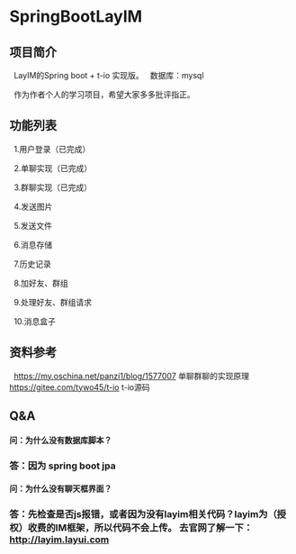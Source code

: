 # SpringBootLayIM

## 项目简介
   LayIM的Spring boot + t-io 实现版。
   数据库：mysql
   
   作为作者个人的学习项目，希望大家多多批评指正。
## 功能列表
   1.用户登录（已完成）
   
   2.单聊实现（已完成）
   
   3.群聊实现（已完成）
   
   4.发送图片
   
   5.发送文件
   
   6.消息存储
   
   7.历史记录
   
   8.加好友、群组
   
   9.处理好友、群组请求
   
   10.消息盒子
   
## 资料参考
   https://my.oschina.net/panzi1/blog/1577007 单聊群聊的实现原理
   https://gitee.com/tywo45/t-io t-io源码

## Q&A

#### 问：为什么没有数据库脚本？
### 答：因为 spring boot jpa 

#### 问：为什么没有聊天框界面？
### 答：先检查是否js报错，或者因为没有layim相关代码？layim为（授权）收费的IM框架，所以代码不会上传。 去官网了解一下： http://layim.layui.com

